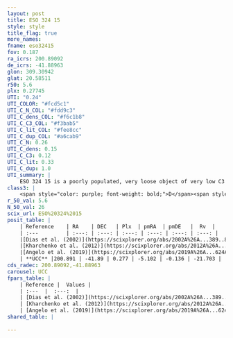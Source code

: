 ```yaml
---
layout: post
title: ESO 324 15
style: style
title_flag: true
more_names: 
fname: eso32415
fov: 0.187
ra_icrs: 200.89092
de_icrs: -41.88963
glon: 309.30942
glat: 20.58511
r50: 5.6
plx: 0.27745
UTI: "0.24"
UTI_COLOR: "#fcd5c1"
UTI_C_N_COL: "#fdd9c3"
UTI_C_dens_COL: "#f6c1b8"
UTI_C_C3_COL: "#f3bab5"
UTI_C_lit_COL: "#fee8cc"
UTI_C_dup_COL: "#a6cab9"
UTI_C_N: 0.26
UTI_C_dens: 0.15
UTI_C_C3: 0.12
UTI_C_lit: 0.33
UTI_C_dup: 1.0
UTI_summary: |
    ESO 324 15 is a poorly populated, very loose object of very low C3 quality. It is poorly studied in the literature, with no articles listed in the last 6 years.
class3: |
    <span style="color: purple; font-weight: bold;">D</span><span style="color: red; font-weight: bold;">C</span>
r_50_val: 5.6
N_50_val: 26
scix_url: ESO%20324%2015
posit_table: |
    | Reference    | RA    | DEC   | Plx  | pmRA  | pmDE   |  Rv  |
    | :---         | :---: | :---: | :---: | :---: | :---: | :---: |
    |[Dias et al. (2002)](https://scixplorer.org/abs/2002A%26A...389..871D) | 200.929 | -41.887 | -- | -9.97 | 1.06 | -- |
    |[Kharchenko et al. (2012)](https://scixplorer.org/abs/2012A%26A...543A.156K) | 200.865 | -41.88 | -- | -7.68 | 1.71 | -- |
    |[Angelo et al. (2019)](https://scixplorer.org/abs/2019A%26A...624A...8A) | 200.887 | -41.892 | -- | -- | -- | -- |
    | **UCC** |200.891 | -41.89 | 0.277 | -5.102 | -0.136 | -21.703 | 
cds_radec: 200.89092,-41.88963
carousel: UCC
fpars_table: |
    | Reference |  Values |
    | :---  |  :---:  |
    | [Dias et al. (2002)](https://scixplorer.org/abs/2002A%26A...389..871D) | `E(B-V)=0.0, Dist=2818.0, Age=9.7` |
    | [Kharchenko et al. (2012)](https://scixplorer.org/abs/2012A%26A...543A.156K) | `e_bv=0.0, distance=2818, log_age=9.7` |
    | [Angelo et al. (2019)](https://scixplorer.org/abs/2019A%26A...624A...8A) | `dsun=1.32, Age=3.16, Mphot=13` |
shared_table: |
    
---
```

